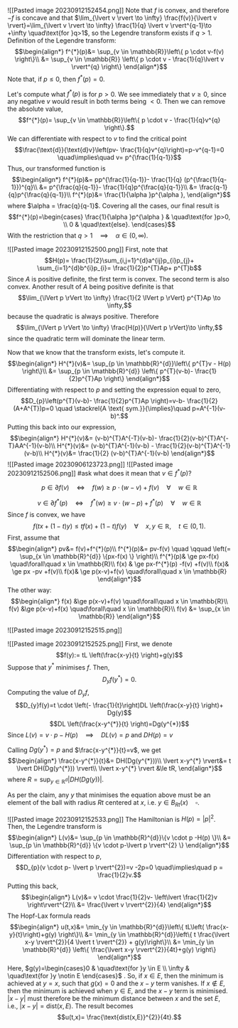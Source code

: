 ![[Pasted image 20230912152454.png]]
Note that $f$ is convex, and therefore $-f$ is concave and that $\lim_{\lvert v \rvert \to \infty} \frac{f(v)}{\lvert v \rvert}=\lim_{\lvert v \rvert \to \infty} \frac{1}{q} \lvert v \rvert^{q-1}\to +\infty \quad\text{for }q>1$, so the Legendre transform exists if $q>1$.
Definition of the Legendre transform:
$$\begin{align*}
f^{*}(p)&=  \sup_{v \in \mathbb{R}}\left\{ p \cdot v-f(v) \right\}\\
	&= \sup_{v \in \mathbb{R}} \left\{ p \cdot v - \frac{1}{q}\lvert v \rvert^{q} \right\}
\end{align*}$$
Note that, if $p \le 0$, then $f^{*}(p)=0$.

Let's compute what $f^{*}(p)$ is for $p>0$.
We see immediately that $v \ge 0$, since any negative $v$ would result in both terms being $<0$. Then we can remove the absolute value,
$$f^{*}(p)= \sup_{v \in \mathbb{R}}\left\{ p \cdot v - \frac{1}{q}v^{q} \right\}.$$
We can differentiate with respect to $v$ to find the critical point
$$\frac{\text{d}}{\text{d}v}\left(pv- \frac{1}{q}v^{q}\right)=p-v^{q-1}=0 \quad\implies\quad v= p^{\frac{1}{q-1}}$$
Thus, our transformed function is
$$\begin{align*}
f^{*}(p)&= pp^{\frac{1}{q-1}}- \frac{1}{q} (p^{\frac{1}{q-1}})^{q}\\
&= p^{\frac{q}{q-1}}- \frac{1}{q}p^{\frac{q}{q-1}}\\
&= \frac{q-1}{q}p^{\frac{q}{q-1}}\\
f^{*}(p)&= \frac{1}{\alpha }p^{\alpha },
\end{align*}$$
where $\alpha = \frac{q}{q-1}$. Covering all the cases, our final result is
$$f^{*}(p)=\begin{cases}
\frac{1}{\alpha }p^{\alpha } & \quad\text{for }p>0, \\
0 & \quad\text{else}.
\end{cases}$$
With the restriction that $q>1 \quad\implies\quad \alpha \in (0,\infty)$.


![[Pasted image 20230912152500.png]]
First, note that 
$$H(p)= \frac{1}{2}\sum_{i,j=1}^{d}a^{ij}p_{i}p_{j}+ \sum_{i=1}^{d}b^{i}p_{i}= \frac{1}{2}p^{T}Ap+ p^{T}b$$
Since $A$ is positive definite, the first term is convex. The second term is also convex.
Another result of $A$ being positive definite is that 
$$\lim_{\lVert p \rVert \to \infty} \frac{1}{2 \lVert p \rVert} p^{T}Ap \to \infty,$$
because the quadratic is always positive. Therefore
$$\lim_{\lVert p \rVert \to \infty} \frac{H(p)}{\lVert p \rVert}\to \infty,$$
since the quadratic term will dominate the linear term.

Now that we know that the transform exists, let's compute it.
$$\begin{align*}
H^{*}(v)&=  \sup_{p \in \mathbb{R}^{d}}\left\{ p^{T}v - H(p) \right\}\\
	&= \sup_{p \in \mathbb{R}^{d}} \left\{ p^{T}(v-b)- \frac{1}{2}p^{T}Ap \right\}
\end{align*}$$
Differentiating with respect to $p$ and setting the expression equal to zero,
$$D_{p}\left(p^{T}(v-b)- \frac{1}{2}p^{T}Ap \right)=v-b- \frac{1}{2}(A+A^{T})p=0 \quad \stackrel{A \text{ sym.}}{\implies}\quad p=A^{-1}(v-b)^.$$
Putting this back into our expression,
$$\begin{align*}
H^{*}(v)&= (v-b)^{T}A^{-T}(v-b)- \frac{1}{2}(v-b)^{T}A^{-T}AA^{-1}(v-b)\\
H^{*}(v)&= (v-b)^{T}A^{-1}(v-b) - \frac{1}{2}(v-b)^{T}A^{-1}(v-b)\\
H^{*}(v)&= \frac{1}{2} (v-b)^{T}A^{-1}(v-b)
\end{align*}$$
![[Pasted image 20230906123723.png]]
![[Pasted image 20230912152506.png]]
#ask what does it mean that $v \in f^{*}(p)$? 

$$p \in \partial_{}f(v)\quad\Leftrightarrow\quad f(w)\ge p \cdot (w-v)+f(v) \quad\forall\quad w \in \mathbb{R}$$

$$v \in \partial_{}f^{*}(p)\quad\Leftrightarrow\quad f^{*}(w)\ge v \cdot (w-p)+f^{*}(p) \quad\forall\quad w \in \mathbb{R}$$
Since $f$ is convex, we have
$$f(tx +(1-t)y) \le tf(x)+(1-t)f(y) \quad\forall\quad x,y \in \mathbb{R}, \quad t \in (0,1).$$
First, assume that
$$\begin{align*}
pv&= f(v)+f^{*}(p)\\
f^{*}(p)&= pv-f(v) \quad \qquad \left(= \sup_{x \in \mathbb{R}^{d}} \{px-f(x) \} \right)\\
f^{*}(p)& \ge px-f(x) \quad\forall\quad x \in \mathbb{R}\\
f(x) & \ge px-f^{*}(p) -f(v) +f(v)\\
f(x)& \ge px -pv +f(v)\\
f(x)& \ge p(x-v)+f(v) \quad\forall\quad x \in \mathbb{R}
\end{align*}$$
The other way:
$$\begin{align*}
f(x) &\ge  p(x-v)+f(v) \quad\forall\quad x \in \mathbb{R}\\
	f(v) &\ge p(x-v)+f(x) \quad\forall\quad x \in \mathbb{R}\\
f(v) &= \sup_{x \in \mathbb{R}}
\end{align*}$$




![[Pasted image 20230912152515.png]]



![[Pasted image 20230912152525.png]]
First, we denote
$$f(y):= tL \left(\frac{x-y}{t} \right)+g(y)$$
Suppose that $y^{*}$ minimises $f$. Then,
$$D_{y}f(y^{*})=0.$$
Computing the value of $D_{y}f$,
$$D_{y}f(y)=t \cdot \left(- \frac{1}{t}\right)DL \left(\frac{x-y}{t} \right)+ Dg(y)$$
$$DL \left(\frac{x-y^{*}}{t} \right)=Dg(y^{*})$$
Since $L(v)=   v \cdot p- H(p) \quad\implies\quad DL(v)=p \text{ and }DH(p)=v$ 

Calling $Dg(y^{*})=p$ and $\frac{x-y^{*}}{t}=v$, we get
$$\begin{align*}
\frac{x-y^{*}}{t}&= DH(Dg(y^{*}))\\
\lvert x-y^{*} \rvert&= t \lvert DH(Dg(y^{*})) \rvert\\
\lvert x-y^{*} \rvert &\le tR, 
\end{align*}$$
where $R=\sup_{y \in \mathbb{R}^{d}}\lvert DH(Dg(y)) \rvert$. 

As per the claim, any $y$ that minimises the equation above must be an element of the ball with radius $Rt$ centered at $x$, i.e. $y \in B_{Rt}(x)\quad  \square$.

![[Pasted image 20230912152533.png]]
The Hamiltonian is $H(p)=\lvert p \rvert^{2}$. Then, the Legendre transform is
$$\begin{align*}
L(v)&=  \sup_{p \in \mathbb{R}^{d}}\{v \cdot p -H(p) \}\\
&= \sup_{p \in \mathbb{R}^{d}} \{v \cdot p-\lvert p \rvert^{2} \}
\end{align*}$$
Differentiation with respect to $p$,
$$D_{p}(v \cdot p- \lvert p \rvert^{2})=v -2p=0 \quad\implies\quad p = \frac{1}{2}v.$$
Putting this back,
$$\begin{align*}
L(v)&=  v \cdot \frac{1}{2}v- \left\lvert \frac{1}{2}v \right\rvert^{2}\\
&= \frac{\lvert v \rvert^{2}}{4}
\end{align*}$$
The Hopf-Lax formula reads
$$\begin{align*}
u(t,x)&= \min_{y \in \mathbb{R}^{d}}\left\{ tL\left( \frac{x-y}{t}\right)+g(y) \right\}\\
		&= \min_{y \in \mathbb{R}^{d}}\left\{ t \frac{\lvert x-y \rvert^{2}}{4 \lvert t \rvert^{2}} + g(y)\right\}\\
	&= \min_{y \in \mathbb{R}^{d}} \left\{ \frac{\lvert x-y \rvert^{2}}{4t}+g(y) \right\}
\end{align*}$$
Here, $g(y)=\begin{cases}0  & \quad\text{for }y \in E \\ \infty  & \quad\text{for }y \notin E \end{cases}$ . 
So, if $x \in E$, then the minimum is achieved at $y=x$, such that $g(x)=0$ and the $x-y$ term vanishes.
If $x\notin E$, then the minimum is achieved when $y \in E$, and the $x-y$ term is minimised. 
$\lvert x-y \rvert$ must therefore be the minimum distance between $x$ and the set $E$, i.e., $\lvert x-y \rvert=\text{dist}(x,E)$. The result becomes
$$u(t,x)= \frac{\text{dist(x,E)}^{2}}{4t}.$$